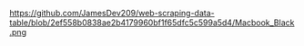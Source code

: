 https://github.com/JamesDev209/web-scraping-data-table/blob/2ef558b0838ae2b4179960bf1f65dfc5c599a5d4/Macbook_Black.png
